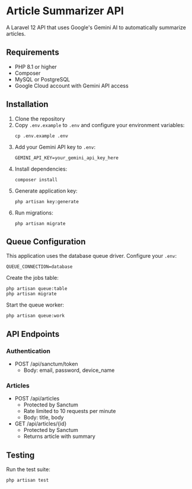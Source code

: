 # Article Summarizer API

A Laravel 12 API that uses Google's Gemini AI to automatically summarize articles.

## Requirements

- PHP 8.1 or higher
- Composer
- MySQL or PostgreSQL
- Google Cloud account with Gemini API access

## Installation

1. Clone the repository
2. Copy `.env.example` to `.env` and configure your environment variables:
   ```
   cp .env.example .env
   ```
3. Add your Gemini API key to `.env`:
   ```
   GEMINI_API_KEY=your_gemini_api_key_here
   ```
4. Install dependencies:
   ```
   composer install
   ```
5. Generate application key:
   ```
   php artisan key:generate
   ```
6. Run migrations:
   ```
   php artisan migrate
   ```

## Queue Configuration

This application uses the database queue driver. Configure your `.env`:
```
QUEUE_CONNECTION=database
```

Create the jobs table:
```
php artisan queue:table
php artisan migrate
```

Start the queue worker:
```
php artisan queue:work
```

## API Endpoints

### Authentication
- POST /api/sanctum/token
  - Body: email, password, device_name

### Articles
- POST /api/articles
  - Protected by Sanctum
  - Rate limited to 10 requests per minute
  - Body: title, body
- GET /api/articles/{id}
  - Protected by Sanctum
  - Returns article with summary

## Testing

Run the test suite:
```
php artisan test
```
